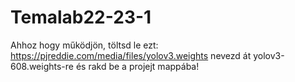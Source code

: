 # Temalab22-23-1

Ahhoz hogy működjön, töltsd le ezt: https://pjreddie.com/media/files/yolov3.weights nevezd át yolov3-608.weights-re és rakd be a projejt mappába!